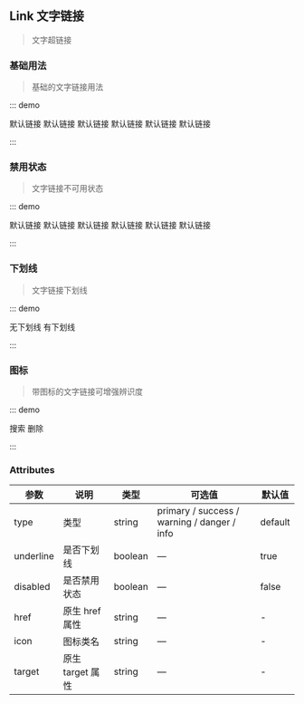 ## Link 文字链接

> 文字超链接

### 基础用法

> 基础的文字链接用法

::: demo

<x-link>默认链接</x-link>
<x-link type="primary">默认链接</x-link>
<x-link type="success">默认链接</x-link>
<x-link type="warning">默认链接</x-link>
<x-link type="danger">默认链接</x-link>
<x-link type="info">默认链接</x-link>

:::

### 禁用状态

> 文字链接不可用状态

::: demo

<x-link disabled>默认链接</x-link>
<x-link disabled type="primary">默认链接</x-link>
<x-link disabled type="success">默认链接</x-link>
<x-link disabled type="warning">默认链接</x-link>
<x-link disabled type="danger">默认链接</x-link>
<x-link disabled type="info">默认链接</x-link>

:::

### 下划线

> 文字链接下划线

::: demo

<x-link :underline="false">无下划线</x-link>
<x-link>有下划线</x-link>

:::

### 图标

> 带图标的文字链接可增强辨识度

::: demo

<x-link icon="search">搜索</x-link>
<x-link>删除<x-icon name="delete" /></x-link>

:::

### Attributes

| 参数      | 说明             | 类型    | 可选值                                      | 默认值  |
| --------- | ---------------- | ------- | ------------------------------------------- | ------- |
| type      | 类型             | string  | primary / success / warning / danger / info | default |
| underline | 是否下划线       | boolean | —                                           | true    |
| disabled  | 是否禁用状态     | boolean | —                                           | false   |
| href      | 原生 href 属性   | string  | —                                           | -       |
| icon      | 图标类名         | string  | —                                           | -       |
| target    | 原生 target 属性 | string  | —                                           | -       |
